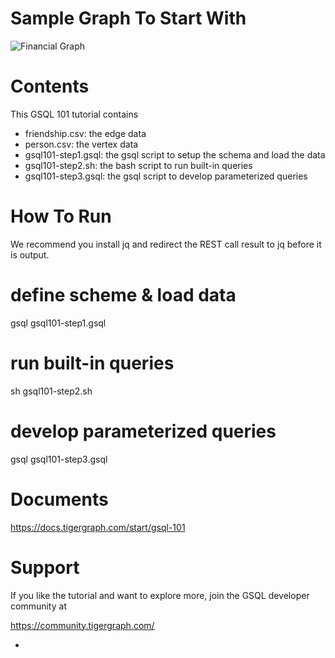 Sample Graph To Start With 
==============================
![Financial Graph](../tutorial/FinancialGraph.jpg)

Contents
==============
This GSQL 101 tutorial contains 

- friendship.csv: the edge data
- person.csv: the vertex data
- gsql101-step1.gsql: the gsql script to setup the schema and load the data
- gsql101-step2.sh: the bash script to run built-in queries
- gsql101-step3.gsql: the gsql script to develop parameterized queries


How To Run
===============
We recommend you install jq and redirect the REST call result to jq before it is output. 
# define scheme & load data
gsql gsql101-step1.gsql
# run built-in queries
sh gsql101-step2.sh
# develop parameterized queries
gsql gsql101-step3.gsql


Documents
==============
https://docs.tigergraph.com/start/gsql-101


Support
===============
If you like the tutorial and want to explore more, join the GSQL developer community at 

https://community.tigergraph.com/


- 
